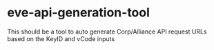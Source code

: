 # eve-api-generation-tool
This should be a tool to auto generate Corp/Alliance API request URLs based on the KeyID and vCode inputs
